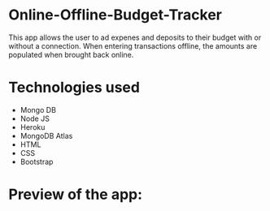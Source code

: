 # Online-Offline-Budget-Tracker

This app allows the user to ad expenes and deposits to their budget with or without a connection. When entering transactions offline, the amounts are populated when brought back online.

# Technologies used

- Mongo DB
- Node JS
- Heroku
- MongoDB Atlas
- HTML
- CSS
- Bootstrap

# Preview of the app:
